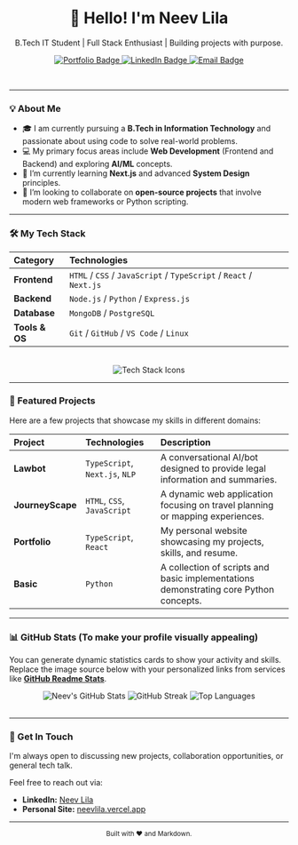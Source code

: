 <div align="center">
  
  <h1 align="center">👋 Hello! I'm Neev Lila </h1>
  <p align="center">B.Tech IT Student | Full Stack Enthusiast | Building projects with purpose.</p>

  <p align="center">
    <a href="https://neevlila.vercel.app" target="_blank">
      <img src="https://img.shields.io/badge/Portfolio-333333?style=for-the-badge&logo=vercel&logoColor=white" alt="Portfolio Badge"/>
    </a>
    <a href="https://www.linkedin.com/in/neev-lila-292b46301" target="_blank">
      <img src="https://img.shields.io/badge/LinkedIn-0077B5?style=for-the-badge&logo=linkedin&logoColor=white" alt="LinkedIn Badge"/>
    </a>
    <a href="mailto:your_email@example.com" target="_blank">
      <img src="https://img.shields.io/badge/Email-D14836?style=for-the-badge&logo=gmail&logoColor=white" alt="Email Badge"/>
    </a>
  </p>
  
  <br/>
</div>

---

### 💡 About Me

- 🎓 I am currently pursuing a **B.Tech in Information Technology** and passionate about using code to solve real-world problems.
- 💻 My primary focus areas include **Web Development** (Frontend and Backend) and exploring **AI/ML** concepts.
- 🌱 I’m currently learning **Next.js** and advanced **System Design** principles.
- 🤝 I’m looking to collaborate on **open-source projects** that involve modern web frameworks or Python scripting.

---

### 🛠️ My Tech Stack

| Category | Technologies |
| :--- | :--- |
| **Frontend** | `HTML` / `CSS` / `JavaScript` / `TypeScript` / `React` / `Next.js` |
| **Backend** | `Node.js` / `Python` / `Express.js` |
| **Database** | `MongoDB` / `PostgreSQL` |
| **Tools & OS** | `Git` / `GitHub` / `VS Code` / `Linux` |

<br>

<div align="center">
  <img src="https://skillicons.dev/icons?i=html,css,js,ts,react,nextjs,nodejs,python,mongodb,postgres,git,github,vscode,linux" alt="Tech Stack Icons" />
</div>

---

### 🌟 Featured Projects

Here are a few projects that showcase my skills in different domains:

| Project | Technologies | Description |
| :--- | :--- | :--- |
| **Lawbot** | `TypeScript`, `Next.js`, `NLP` | A conversational AI/bot designed to provide legal information and summaries. |
| **JourneyScape** | `HTML`, `CSS`, `JavaScript` | A dynamic web application focusing on travel planning or mapping experiences. |
| **Portfolio** | `TypeScript`, `React` | My personal website showcasing my projects, skills, and resume. |
| **Basic** | `Python` | A collection of scripts and basic implementations demonstrating core Python concepts. |

---

### 📊 GitHub Stats (To make your profile visually appealing)

You can generate dynamic statistics cards to show your activity and skills. Replace the image source below with your personalized links from services like **[GitHub Readme Stats](https://github.com/anuraghazra/github-readme-stats)**.

<div align="center">
  <img src="https://github-readme-stats.vercel.app/api?username=neevlila&show_icons=true&theme=buefy&hide_border=true&count_private=true" alt="Neev's GitHub Stats" />
  <img src="https://github-readme-streak-stats.herokuapp.com/?user=neevlila&theme=buefy&hide_border=true" alt="GitHub Streak" />
  <img src="https://github-readme-stats.vercel.app/api/top-langs/?username=neevlila&layout=compact&theme=buefy&hide_border=true" alt="Top Languages" />
</div>

<br>

---

### 📧 Get In Touch

I'm always open to discussing new projects, collaboration opportunities, or general tech talk.

Feel free to reach out via:

* **LinkedIn:** [Neev Lila](https://www.linkedin.com/in/neev-lila-292b46301)
* **Personal Site:** [neevlila.vercel.app](http://neevlila.vercel.app)

***

<div align="center">
  <small>Built with ❤️ and Markdown.</small>
</div>
